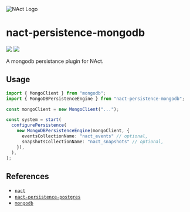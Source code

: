 ![NAct Logo](https://raw.githubusercontent.com/ncthbrt/nact/master/assets/logo.svg?sanitize=true)

# nact-persistence-mongodb
![](https://img.shields.io/npm/v/nact-persistence-mongodb)
![](https://img.shields.io/npm/l/nact-persistence-mongodb)

A mongodb persistance plugin for NAct.

## Usage

```typescript
import { MongoClient } from "mongodb";
import { MongoDBPersistenceEngine } from "nact-persistence-mongodb";

const mongoClient = new MongoClient("...");

const system = start(
  configurePersistence(
    new MongoDBPersistenceEngine(mongoClient, {
      eventsCollectionName: "nact_events" // optional,
      snapshotsCollectionName: "nact_snapshots" // optional,
    }),
  ),
);
```

## References

- [`nact`](https://nact.xyz/)
- [`nact-persistence-postgres`](https://github.com/ncthbrt/nact-persistence-postgres)
- [`mongodb`](https://www.mongodb.com/docs/drivers/node/current/)
